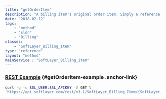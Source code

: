 ```yaml
---
title: "getOrderItem"
description: "A billing item's original order item. Simply a reference to the original order from which this billing item was created."
date: "2018-02-12"
tags:
    - "method"
    - "sldn"
    - "Billing"
classes:
    - "SoftLayer_Billing_Item"
type: "reference"
layout: "method"
mainService : "SoftLayer_Billing_Item"
---
```


### [REST Example](#getOrderItem-example) <a href="/article/rest/"><i class="fas fa-question"></i></a> {#getOrderItem-example .anchor-link} 
```bash
curl -g -u $SL_USER:$SL_APIKEY -X GET \
'https://api.softlayer.com/rest/v3.1/SoftLayer_Billing_Item/{SoftLayer_Billing_ItemID}/getOrderItem'
```
